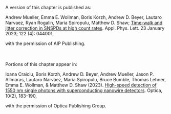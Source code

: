 A version of this chapter is published as:

Andrew Mueller, Emma E. Wollman, Boris Korzh, Andrew D. Beyer, Lautaro Narvaez, Ryan Rogalin, Maria Spiropulu, Matthew D. Shaw; [Time-walk and jitter correction in SNSPDs at high count rates](https://pubs.aip.org/aip/apl/article/122/4/044001/2870246/Time-walk-and-jitter-correction-in-SNSPDs-at-high). Appl. Phys. Lett. 23 January 2023; 122 (4): 044001,

with the permission of AIP Publishing.

<br>
<br>
Portions of this chapter appear in: 

Ioana Craiciu, Boris Korzh, Andrew D. Beyer, Andrew Mueller, Jason P. Allmaras, Lautaro Narváez, Maria Spiropulu, Bruce Bumble, Thomas Lehner, Emma E. Wollman, & Matthew D. Shaw (2023). [High-speed detection of 1550 nm single photons with superconducting nanowire detectors](https://opg.optica.org/optica/fulltext.cfm?uri=optica-10-2-183&id=525546). Optica, 10(2), 183–190,

with the permission of Optica Publishing Group.